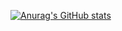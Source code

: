  [![Anurag's GitHub stats](https://github-readme-stats.vercel.app/api?username=daniofilho)](https://github.com/daniofilho/github-readme-stats)
